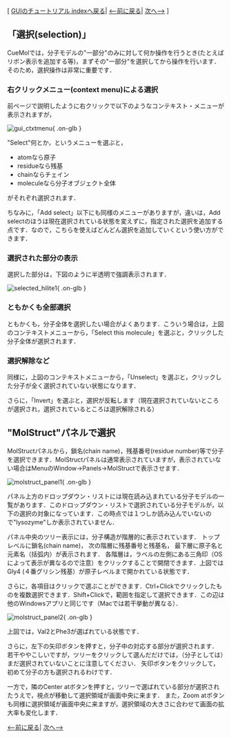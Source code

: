 [ [GUIのチュートリアル indexへ戻る](../../../Documents/GUIのチュートリアル(CueMol2)/)|
[&lt;--前に戻る](../../../Documents/GUIのチュートリアル(CueMol2)/Step2-1)|
[次へ--&gt;](../../../Documents/GUIのチュートリアル(CueMol2)/Step4) ]

## 「選択(selection)」
CueMolでは，分子モデルの"一部分"のみに対して何か操作を行うとき(たとえばリボン表示を追加する等)，まずその"一部分"を選択してから操作を行います．そのため，選択操作は非常に重要です． 

### 右クリックメニュー(context menu)による選択
前ページで説明したように右クリックで以下のようなコンテキスト・メニューが表示されますが，


![gui_ctxtmenu](../../../assets/images/Documents/GUIのチュートリアル(CueMol2)/Step3/gui_ctxtmenu.png){ .on-glb }


"Select"何とか，というメニューを選ぶと，
*  atomなら原子
*  residueなら残基
*  chainならチェイン
*  moleculeなら分子オブジェクト全体

がそれぞれ選択されます．

ちなみに，「Add select」以下にも同様のメニューがありますが，違いは，Add selectのほうは現在選択されている状態を変えずに，指定された選択を追加する点です．なので，こちらを使えばどんどん選択を追加していくという使い方ができます．
### 選択された部分の表示
選択した部分は，下図のように半透明で強調表示されます．

![selected_hilite1](../../../assets/images/Documents/GUIのチュートリアル(CueMol2)/Step3/selected_hilite1.png){ .on-glb }


### ともかくも全部選択
ともかくも，分子全体を選択したい場合がよくあります．こういう場合は，上図のコンテキストメニューから，「Select this molecule」を選ぶと，クリックした分子全体が選択されます．

### 選択解除など
同様に，上図のコンテキストメニューから，「Unselect」を選ぶと，クリックした分子が全く選択されていない状態になります．

さらに，「Invert」を選ぶと，選択が反転します（現在選択されていないところが選択され，選択されているところは選択解除される）

## "MolStruct"パネルで選択
MolStructパネルから，鎖名(chain name)，残基番号(residue number)等で分子を選択できます．MolStructパネルは通常表示されていますが，表示されていない場合はMenuのWindow→Panels→MolStructで表示させます．


![molstruct_panel1](../../../assets/images/Documents/GUIのチュートリアル(CueMol2)/Step3/molstruct_panel1.png){ .on-glb }


パネル上方のドロップダウン・リストには現在読み込まれている分子モデルの一覧があります．このドロップダウン・リストで選択されている分子モデルが，以下の選択の対象になっています．この時点では１つしか読み込んでいないので"lysozyme"しか表示されていません．

パネル中央のツリー表示には，分子構造が階層的に表示されています．
トップレベルに鎖名(chain name)，
次の階層に残基番号と残基名，
最下層に原子名と元素名（括弧内）が表示されます．
各階層は，ラベルの左側にある三角印（OSによって表示が異なるので注意）をクリックすることで開閉できます．上図ではGly4 (４番グリシン残基）が原子レベルまで開かれている状態です．

さらに，各項目はクリックで選ぶことができます．Ctrl+Clickでクリックしたものを複数選択できます．Shift+Clickで，範囲を指定して選択できます．この辺は他のWindowsアプリと同じです（Macでは若干挙動が異なる）．


![molstruct_panel2](../../../assets/images/Documents/GUIのチュートリアル(CueMol2)/Step3/molstruct_panel2.png){ .on-glb }


上図では，Val2とPhe3が選ばれている状態です．

さらに，左下の矢印ボタンを押すと，分子中の対応する部分が選択されます．
若干ややこしいですが，ツリーをクリックして選んだだけでは，（分子としては）まだ選択されていないことに注意してください．
矢印ボタンをクリックして，初めて分子の方も選択されるわけです．

一方で，隣のCenter atボタンを押すと，ツリーで選ばれている部分が選択されたうえで，視点が移動して選択領域が画面中央に来ます．
また，Zoom atボタンも同様に選択領域が画面中央に来ますが，選択領域の大きさに合わせて画面の拡大率も変化します．

[&lt;--前に戻る](../../../Documents/GUIのチュートリアル(CueMol2)/Step2-1)|
[次へ--&gt;](../../../Documents/GUIのチュートリアル(CueMol2)/Step4)